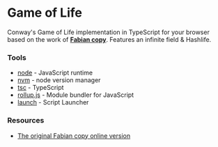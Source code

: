 # Game of Life

Conway's Game of Life implementation in TypeScript for your browser based on the work of [**Fabian copy**](https://github.com/copy). Features an infinite field &amp; Hashlife.

### Tools
* [node](https://nodejs.org/en/) - JavaScript runtime
* [nvm](https://github.com/creationix/nvm) - node version manager
* [tsc](https://www.typescriptlang.org/) - TypeScript
* [rollup.js](https://rollupjs.org/) - Module bundler for JavaScript
* [launch](https://www.npmjs.com/package/script-launcher) - Script Launcher

### Resources
* [The original Fabian copy online version](https://copy.sh/life/)
